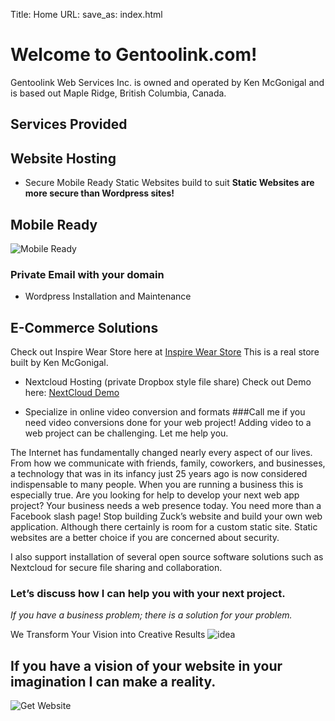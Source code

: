 Title: Home
URL:
save_as: index.html

# Welcome to Gentoolink.com!

Gentoolink Web Services Inc. is owned and operated by Ken McGonigal and is 
based out Maple Ridge, British Columbia, Canada.

## Services Provided

##  Website Hosting

- Secure Mobile Ready Static Websites build to suit
**Static Websites are more secure than Wordpress sites!**
## Mobile Ready
![Mobile Ready](/images/mobile.jpg)
### Private Email with your domain
- Wordpress Installation and Maintenance
## E-Commerce Solutions
Check out Inspire Wear Store here at [Inspire Wear Store](https://inspirewear.store)
This is a real store built by Ken McGonigal.

- Nextcloud Hosting (private Dropbox style file share)
Check out Demo here: [NextCloud Demo](https://demo.nextcloud.com)

- Specialize in online video conversion and formats
###Call me if you need video conversions done for your web project!
Adding video to a web project can be challenging. Let me help you.


The Internet has fundamentally changed nearly every aspect of our lives.
 From how we communicate with friends, family, coworkers, and businesses, a technology that was in its infancy just 25 years ago is now considered indispensable to many people.
 When you are running a business this is especially true.
Are you looking for help to develop your next web app project?
Your business needs a web presence today. You need more than a Facebook slash page!
Stop building Zuck’s website and build your own web application.
Although there certainly is room for a custom static site. Static websites
are a better choice if you are concerned about security.



I also support installation of several open source software solutions such as Nextcloud for secure file sharing and collaboration.
### Let’s discuss how I can help you with your next project.

*If you have a business problem; there is a solution for your problem.* 

We Transform Your Vision into Creative Results
![idea](/images/idea.png)
## If you have a vision of your website in your imagination I can make a reality.


![Get Website](/images/computer_upgrade_cropped_for_banner.png)
